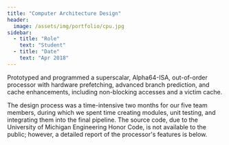 ```yaml
---
title: "Computer Architecture Design"
header:
  image: /assets/img/portfolio/cpu.jpg
sidebar:
  - title: "Role"
    text: "Student"
  - title: "Date"
    text: "Apr 2018"
---
```


Prototyped and programmed a superscalar, Alpha64-ISA, out-of-order processor
with hardware prefetching, advanced branch prediction, and cache enhancements,
including non-blocking accesses and a victim cache.

The design process was a time-intensive two months for our five team members,
during which we spent time creating modules, unit testing, and integrating them
into the final pipeline. The source code, due to the University of Michigan
Engineering Honor Code, is not available to the public; however, a detailed
report of the processor's features is below.
